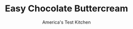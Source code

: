 ---
layout: ../../layouts/MarkdownPostLayout.astro
title: Easy Chocolate Buttercream
author: America's Test Kitchen
pubDate: 2023-03-15
description: "This easy buttercream frosting can be paired with a variety of desserts."
image_url: https://res.cloudinary.com/hksqkdlah/image/upload/ar_1:1,c_fill,dpr_2.0,f_auto,fl_lossy.progressive.strip_profile,g_faces:auto,q_auto:low,w_344/5381_sfs-dj07-sil-christmastreecake3
tags: ["Desserts or Baked Goods","Cakes","Cook's Extras"]
calories: 2009
protein: 
carbohydrates: 23
fats: 
fiber: 
ingredients: ["1 cup (4 ounces), confectioners' sugar","1/2 teaspoon, vanilla extract","Pinch, table salt","4 ounces, semisweet or bittersweet chocolate, melted and cooled","10 tablespoons, unsalted butter, softened"]
serves: 8
time: ""
instructions: ["In standing mixer fitted with whisk attachment, beat butter at medium-high speed until smooth, about 20 seconds. Add confectioners' sugar and salt; beat at medium-low speed until most of the sugar is moistened, about 45 seconds. Scrape down bowl and beat at medium speed until mixture is fully combined, about 15 seconds; scrape bowl, add vanilla and beat at medium speed until incorporated, about 10 seconds, then reduce speed to low and gradually beat in chocolate. Increase speed to medium-high and beat until light and fluffy, about 4 minutes, scraping down bowl once or twice."]
nutrition: ["56 mg Potassium","22 mg Phosphorus","8 mg Calcium","16 mg Magnesium","22 mg Sodium","18 g Fat","5 g Monounsaturated","38 mg Cholesterol","11 g Saturated","2 µg Folate (food)","21 g Sugars","2 µg Vitamin K","3 g Water","23 g Carbs","2 µg Folate equivalent (total)","121 µg Vitamin A","251 kcal Energy","21 g Sugars, added","2009 calories"]
notes: "Any of the buttercream frostings (see related recipes) can be made ahead and refrigerated; if refrigerated, however, they must stand at room temperature to soften before use. If using a hand-held mixer, increase mixing times significantly (at least 50 percent)."
---